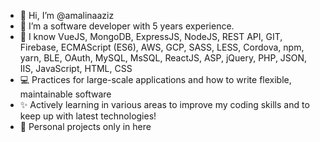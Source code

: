 - 👋 Hi, I’m @amalinaaziz
- 👀 I’m a software developer with 5 years experience.
- 🌱 I know VueJS, MongoDB, ExpressJS, NodeJS, REST API, GIT, Firebase, ECMAScript (ES6), AWS, GCP, SASS, LESS, Cordova, npm, yarn, BLE, OAuth, MySQL, MsSQL, ReactJS, ASP, jQuery, PHP, JSON, IIS, JavaScript, HTML, CSS
- 💻 Practices for large-scale applications and how to write flexible, maintainable software
- ✨ Actively learning in various areas to improve my coding skills and to keep up with latest technologies!
- 💯 Personal projects only in here
<!-- - 💞️ I’m looking to collaborate on ...
- 📫 How to reach me ... -->

<!---
amalinaaziz/amalinaaziz is a ✨ special ✨ repository because its `README.md` (this file) appears on your GitHub profile.
You can click the Preview link to take a look at your changes.
--->
